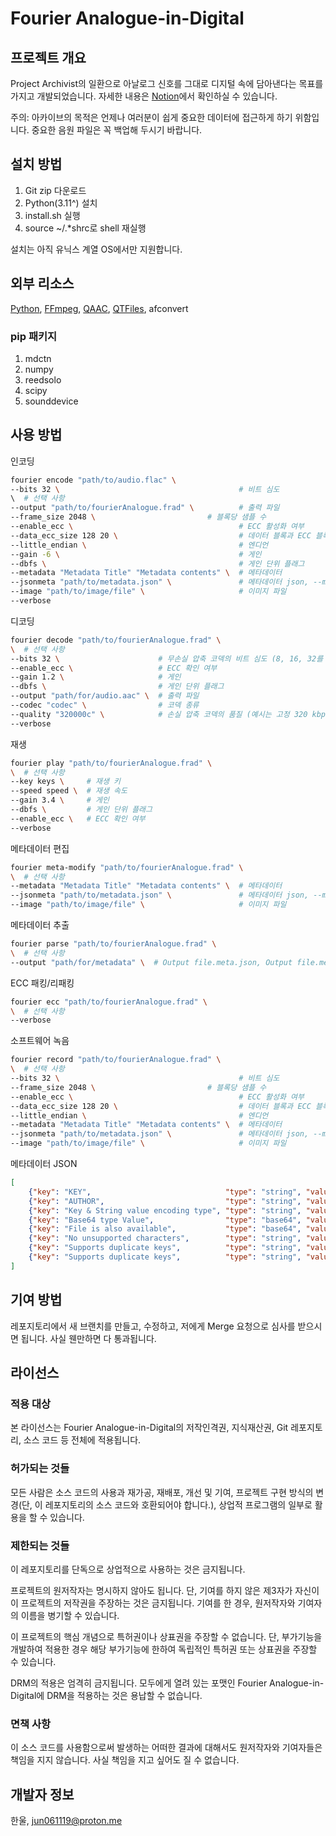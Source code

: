 # Fourier Analogue-in-Digital

## 프로젝트 개요

Project Archivist의 일환으로 아날로그 신호를 그대로 디지털 속에 담아낸다는 목표를 가지고 개발되었습니다. 자세한 내용은 [Notion](https://mikhael-openworkspace.notion.site/Project-Archivist-e512fa7a21474ef6bdbd615a424293cf)에서 확인하실 수 있습니다.

주의: 아카이브의 목적은 언제나 여러분이 쉽게 중요한 데이터에 접근하게 하기 위함입니다. 중요한 음원 파일은 꼭 백업해 두시기 바랍니다.

## 설치 방법

1. Git zip 다운로드
2. Python(3.11^) 설치
3. install.sh 실행
4. source ~/.*shrc로 shell 재실행

설치는 아직 유닉스 계열 OS에서만 지원합니다.

## 외부 리소스

[Python](https://github.com/python/cpython), [FFmpeg](https://github.com/FFmpeg/FFmpeg), [QAAC](https://github.com/nu774/qaac), [QTFiles](https://github.com/AnimMouse/QTFiles), afconvert

### pip 패키지

1. mdctn
2. numpy
3. reedsolo
4. scipy
5. sounddevice

## 사용 방법

인코딩

```bash
fourier encode "path/to/audio.flac" \
--bits 32 \                                        # 비트 심도
\  # 선택 사항
--output "path/to/fourierAnalogue.frad" \          # 출력 파일
--frame_size 2048 \                         # 블록당 샘플 수
--enable_ecc \                                     # ECC 활성화 여부
--data_ecc_size 128 20 \                           # 데이터 블록과 ECC 블록의 크기
--little_endian \                                  # 엔디언
--gain -6 \                                        # 게인
--dbfs \                                           # 게인 단위 플래그
--metadata "Metadata Title" "Metadata contents" \  # 메타데이터
--jsonmeta "path/to/metadata.json" \               # 메타데이터 json, --metadata보다 우선시됩니다.
--image "path/to/image/file" \                     # 이미지 파일
--verbose
```

디코딩

```bash
fourier decode "path/to/fourierAnalogue.frad" \
\  # 선택 사항
--bits 32 \                      # 무손실 압축 코덱의 비트 심도 (8, 16, 32를 지원합니다.)
--enable_ecc \                   # ECC 확인 여부
--gain 1.2 \                     # 게인
--dbfs \                         # 게인 단위 플래그
--output "path/for/audio.aac" \  # 출력 파일
--codec "codec" \                # 코덱 종류
--quality "320000c" \            # 손실 압축 코덱의 품질 (예시는 고정 320 kbps)
--verbose
```

재생

```bash
fourier play "path/to/fourierAnalogue.frad" \
\  # 선택 사항
--key keys \     # 재생 키
--speed speed \  # 재생 속도
--gain 3.4 \     # 게인
--dbfs \         # 게인 단위 플래그
--enable_ecc \   # ECC 확인 여부
--verbose
```

메타데이터 편집

```bash
fourier meta-modify "path/to/fourierAnalogue.frad" \
\  # 선택 사항
--metadata "Metadata Title" "Metadata contents" \  # 메타데이터
--jsonmeta "path/to/metadata.json" \               # 메타데이터 json, --metadata보다 우선시됩니다.
--image "path/to/image/file" \                     # 이미지 파일
```

메타데이터 추출

```bash
fourier parse "path/to/fourierAnalogue.frad" \
\  # 선택 사항
--output "path/for/metadata" \  # Output file.meta.json, Output file.meta.image
```

ECC 패킹/리패킹

```bash
fourier ecc "path/to/fourierAnalogue.frad" \
\  # 선택 사항
--verbose
```

소프트웨어 녹음

```bash
fourier record "path/to/fourierAnalogue.frad" \
\  # 선택 사항
--bits 32 \                                        # 비트 심도
--frame_size 2048 \                         # 블록당 샘플 수
--enable_ecc \                                     # ECC 활성화 여부
--data_ecc_size 128 20 \                           # 데이터 블록과 ECC 블록의 크기
--little_endian \                                  # 엔디언
--metadata "Metadata Title" "Metadata contents" \  # 메타데이터
--jsonmeta "path/to/metadata.json" \               # 메타데이터 json, --metadata보다 우선시됩니다.
--image "path/to/image/file" \                     # 이미지 파일
```

메타데이터 JSON

```json
[
    {"key": "KEY",                              "type": "string", "value": "VALUE"},
    {"key": "AUTHOR",                           "type": "string", "value": "H4n_uL"},
    {"key": "Key & String value encoding type", "type": "string", "value": "UTF-8"},
    {"key": "Base64 type Value",                "type": "base64", "value": "QmFzZTY0IEV4YW1wbGU="},
    {"key": "File is also available",           "type": "base64", "value": "U3VwcG9ydHMgdXAgdG8gMjU2IFRpQg=="},
    {"key": "No unsupported characters",        "type": "string", "value": "All utf-8/base64 metadata is allowed!"},
    {"key": "Supports duplicate keys",          "type": "string", "value": "See what happens!"},
    {"key": "Supports duplicate keys",          "type": "string", "value": "Voilà!"}
]
```

## 기여 방법

레포지토리에서 새 브랜치를 만들고, 수정하고, 저에게 Merge 요청으로 심사를 받으시면 됩니다. 사실 웬만하면 다 통과됩니다.

## 라이선스

### 적용 대상

본 라이선스는 Fourier Analogue-in-Digital의 저작인격권, 지식재산권, Git 레포지토리, 소스 코드 등 전체에 적용됩니다.

### 허가되는 것들

모든 사람은 소스 코드의 사용과 재가공, 재배포, 개선 및 기여, 프로젝트 구현 방식의 변경(단, 이 레포지토리의 소스 코드와 호환되어야 합니다.), 상업적 프로그램의 일부로 활용을 할 수 있습니다.

### 제한되는 것들

이 레포지토리를 단독으로 상업적으로 사용하는 것은 금지됩니다.

프로젝트의 원저작자는 명시하지 않아도 됩니다. 단, 기여를 하지 않은 제3자가 자신이 이 프로젝트의 저작권을 주장하는 것은 금지됩니다. 기여를 한 경우, 원저작자와 기여자의 이름을 병기할 수 있습니다.

이 프로젝트의 핵심 개념으로 특허권이나 상표권을 주장할 수 없습니다. 단, 부가기능을 개발하여 적용한 경우 해당 부가기능에 한하여 독립적인 특허권 또는 상표권을 주장할 수 있습니다.

DRM의 적용은 엄격히 금지됩니다. 모두에게 열려 있는 포맷인 Fourier Analogue-in-Digital에 DRM을 적용하는 것은 용납할 수 없습니다.

### 면책 사항

이 소스 코드를 사용함으로써 발생하는 어떠한 결과에 대해서도 원저작자와 기여자들은 책임을 지지 않습니다. 사실 책임을 지고 싶어도 질 수 없습니다.

## 개발자 정보

한울, <jun061119@proton.me>
